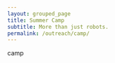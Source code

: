 ```yaml
---
layout: grouped_page
title: Summer Camp
subtitle: More than just robots.
permalink: /outreach/camp/
---
```


camp
